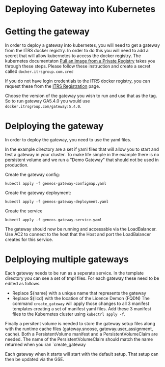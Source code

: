# Deploying Gateway into Kubernetes

# Getting the gateway
In order to deploy a gateway into kubernetes, you will need to get a gateway from the ITRS docker registry.
In order to do this you will need to add a secret that will allow kubernetes to access the docker registry.
The kubernetes documentaton [Pull an Image from a Private Registry](https://kubernetes.io/docs/tasks/configure-pod-container/pull-image-private-registry/) takes you through these steps.
Please follow these instruction and create a secret called `docker.itrsgroup.com.cred`
 
If you do not have login credentials to the ITRS docker registry, you can request these from the [ITRS Registration](https://resources.itrsgroup.com/?register) page.

Choose the version of the gateway you wish to run and use that as the tag. So to run gateway GA5.4.0 you would use `docker.itrsgroup.com/gateway:5.4.0`.

# Delploying the gateway
In order to deploy the gateway, you need to use the yaml files.

In the example directory are a set if yaml files that will allow you to start and test a gateway in your cluster. To make life simple in the example there is no persistent volume and we run a "Demo Gateway" that should not be used in production.

Create the gateway config:
```
kubectl apply -f geneos-gateway-configmap.yaml
```

Create the gateway deployment:
```
kubectl apply -f geneos-gateway-deployment.yaml
```

Create the service
```
kubectl apply -f geneos-gateway-service.yaml
```

The gateway should now be running and accessable via the LoadBalancer.
Use AC2 to connect to the host that the Host and port the LoadBalancer creates for this service.

# Delploying multiple gateways

Each gateway needs to be run as a seperate service.
In the template directory you can see a set of tmpl files.
For each gateway these need to be edited as follows.
* Replace ${name} with a unique name that represents the gateway
* Replace ${licd} with the location of the Licence Demon (FQDN)
The command `create_gateway` will apply those changes to all 3 manifest templates creating a set of manifest yaml files. Add these 3 manifest files to the Kubernetes cluster using `kubectrl apply -f`.

Finally a persitent volume is needed to store the gateway setup files along with the runtime cache files (gateway.snoose, gateway.user_assignment, cache).
Both a PersistentVolume manifest and a PersistentVolumeClaim are needed. 
The name of the PersistentVolumeClaim should match the name returned when you ran `create_gateway

Each gateway when it starts will start with the default setup. That setup can then be updated via the GSE.


